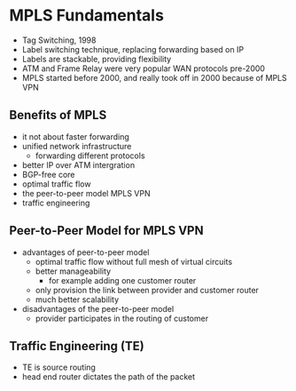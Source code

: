 # MPLS Fundamentals

* Tag Switching, 1998
* Label switching technique, replacing forwarding based on IP
* Labels are stackable, providing flexibility
* ATM and Frame Relay were very popular WAN protocols pre-2000
* MPLS started before 2000, and really took off in 2000 because of MPLS VPN

## Benefits of MPLS

* it not about faster forwarding
* unified network infrastructure
    + forwarding different protocols
* better IP over ATM intergration
* BGP-free core
* optimal traffic flow
* the peer-to-peer model MPLS VPN
* traffic engineering

## Peer-to-Peer Model for MPLS VPN

* advantages of peer-to-peer model
    + optimal traffic flow without full mesh of virtual circuits
    + better manageability
        - for example adding one customer router
    + only provision the link between provider and customer router
    + much better scalability
* disadvantages of the peer-to-peer model
    + provider participates in the routing of customer

## Traffic Engineering (TE)

* TE is source routing
* head end router dictates the path of the packet